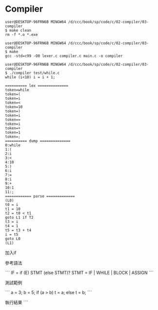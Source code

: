 # Compiler

```
user@DESKTOP-96FRN6B MINGW64 /d/ccc/book/sp/code/c/02-compiler/03-compiler
$ make clean
rm -f *.o *.exe

user@DESKTOP-96FRN6B MINGW64 /d/ccc/book/sp/code/c/02-compiler/03-compiler
$ make
gcc -std=c99 -O0 lexer.c compiler.c main.c -o compiler

user@DESKTOP-96FRN6B MINGW64 /d/ccc/book/sp/code/c/02-compiler/03-compiler
$ ./compiler test/while.c
while (i<10) i = i + 1;

========== lex ==============
token=while
token=(
token=i
token=<
token=10
token=)
token=i
token==
token=i
token=+
token=1
token=;
========== dump ==============
0:while
1:(
2:i
3:<
4:10
5:)
6:i
7:=
8:i
9:+
10:1
11:;
============ parse =============
(L0)
t0 = i
t1 = 10
t2 = t0 < t1
goto L1 if T2
t3 = i
t4 = 1
t5 = t3 + t4
i = t5
goto L0
(L1)
```
加入if

參考語法

ˋˋˋ
IF = if (E) STMT (else STMT)?
STMT = IF | WHILE | BLOCK | ASSIGN
ˋˋˋ

測試範例

ˋˋˋ
a = 3;
b = 5;
if (a > b)
    t = a;
else
   t = b;
ˋˋˋ

執行結果
ˋˋˋ
